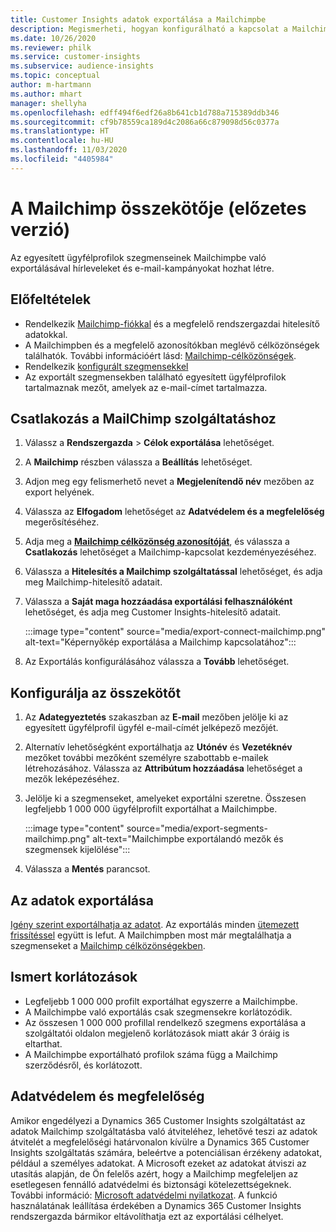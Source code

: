 ```yaml
---
title: Customer Insights adatok exportálása a Mailchimpbe
description: Megismerheti, hogyan konfigurálható a kapcsolat a Mailchimppel.
ms.date: 10/26/2020
ms.reviewer: philk
ms.service: customer-insights
ms.subservice: audience-insights
ms.topic: conceptual
author: m-hartmann
ms.author: mhart
manager: shellyha
ms.openlocfilehash: edff494f6edf26a8b641cb1d788a715389ddb346
ms.sourcegitcommit: cf9b78559ca189d4c2086a66c879098d56c0377a
ms.translationtype: HT
ms.contentlocale: hu-HU
ms.lasthandoff: 11/03/2020
ms.locfileid: "4405984"
---
```

# <a name="connector-for-mailchimp-preview"></a>A Mailchimp összekötője (előzetes verzió)

Az egyesített ügyfélprofilok szegmenseinek Mailchimpbe való exportálásával hírleveleket és e-mail-kampányokat hozhat létre.

## <a name="prerequisites"></a>Előfeltételek

-   Rendelkezik [Mailchimp-fiókkal](https://mailchimp.com/) és a megfelelő rendszergazdai hitelesítő adatokkal.
-   A Mailchimpben és a megfelelő azonosítókban meglévő célközönségek találhatók. További információért lásd: [Mailchimp-célközönségek](https://mailchimp.com/help/create-audience/).
-   Rendelkezik [konfigurált szegmensekkel](segments.md)
-   Az exportált szegmensekben található egyesített ügyfélprofilok tartalmaznak mezőt, amelyek az e-mail-címet tartalmazza.

## <a name="connect-to-mailchimp"></a>Csatlakozás a MailChimp szolgáltatáshoz

1. Válassz a **Rendszergazda** > **Célok exportálása** lehetőséget.

1. A **Mailchimp** részben válassza a **Beállítás** lehetőséget.

1. Adjon meg egy felismerhető nevet a **Megjelenítendő név** mezőben az export helyének.

1. Válassza az **Elfogadom** lehetőséget az **Adatvédelem és a megfelelőség** megerősítéséhez.

1. Adja meg a **[Mailchimp célközönség azonosítóját](https://mailchimp.com/help/find-audience-id/)**, és válassza a **Csatlakozás** lehetőséget a Mailchimp-kapcsolat kezdeményezéséhez.

1. Válassza a **Hitelesítés a Mailchimp szolgáltatással** lehetőséget, és adja meg Mailchimp-hitelesítő adatait.

1. Válassza a **Saját maga hozzáadása exportálási felhasználóként** lehetőséget, és adja meg Customer Insights-hitelesítő adatait.

   :::image type="content" source="media/export-connect-mailchimp.png" alt-text="Képernyőkép exportálása a Mailchimp kapcsolatához":::

1. Az Exportálás konfigurálásához válassza a **Tovább** lehetőséget.

## <a name="configure-the-connector"></a>Konfigurálja az összekötőt

1. Az **Adategyeztetés** szakaszban az **E-mail** mezőben jelölje ki az egyesített ügyfélprofil ügyfél e-mail-címét jelképező mezőjét. 

1. Alternatív lehetőségként exportálhatja az **Utónév** és **Vezetéknév** mezőket további mezőként személyre szabottabb e-mailek létrehozásához. Válassza az **Attribútum hozzáadása** lehetőséget a mezők leképezéséhez.

1. Jelölje ki a szegmenseket, amelyeket exportálni szeretne. Összesen legfeljebb 1 000 000 ügyfélprofilt exportálhat a Mailchimpbe.

   :::image type="content" source="media/export-segments-mailchimp.png" alt-text="Mailchimpbe exportálandó mezők és szegmensek kijelölése":::

1. Válassza a **Mentés** parancsot.

## <a name="export-the-data"></a>Az adatok exportálása

[Igény szerint exportálhatja az adatot](export-destinations.md). Az exportálás minden [ütemezett frissítéssel](system.md#schedule-tab) együtt is lefut. A Mailchimpben most már megtalálhatja a szegmenseket a [Mailchimp célközönségekben](https://mailchimp.com/help/create-audience/).

## <a name="known-limitations"></a>Ismert korlátozások

- Legfeljebb 1 000 000 profilt exportálhat egyszerre a Mailchimpbe.
- A Mailchimpbe való exportálás csak szegmensekre korlátozódik.
- Az összesen 1 000 000 profillal rendelkező szegmens exportálása a szolgáltatói oldalon megjelenő korlátozások miatt akár 3 óráig is eltarthat. 
- A Mailchimpbe exportálható profilok száma függ a Mailchimp szerződésről, és korlátozott.

## <a name="data-privacy-and-compliance"></a>Adatvédelem és megfelelőség

Amikor engedélyezi a Dynamics 365 Customer Insights szolgáltatást az adatok Mailchimp szolgáltatásba való átviteléhez, lehetővé teszi az adatok átvitelét a megfelelőségi határvonalon kívülre a Dynamics 365 Customer Insights szolgáltatás számára, beleértve a potenciálisan érzékeny adatokat, például a személyes adatokat. A Microsoft ezeket az adatokat átviszi az utasítás alapján, de Ön felelős azért, hogy a Mailchimp megfeleljen az esetlegesen fennálló adatvédelmi és biztonsági kötelezettségeknek. További információ: [Microsoft adatvédelmi nyilatkozat](https://go.microsoft.com/fwlink/?linkid=396732).
A funkció használatának leállítása érdekében a Dynamics 365 Customer Insights rendszergazda bármikor eltávolíthatja ezt az exportálási célhelyet.
